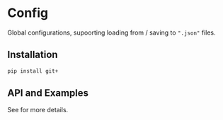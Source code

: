 # Config

Global configurations, supoorting loading from / saving to `".json"` files.

## Installation

```bash
pip install git+
```

## API and Examples

See []() for more details.
